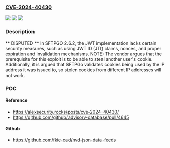 ### [CVE-2024-40430](https://cve.mitre.org/cgi-bin/cvename.cgi?name=CVE-2024-40430)
![](https://img.shields.io/static/v1?label=Product&message=n%2Fa&color=blue)
![](https://img.shields.io/static/v1?label=Version&message=n%2Fa&color=blue)
![](https://img.shields.io/static/v1?label=Vulnerability&message=n%2Fa&color=brighgreen)

### Description

** DISPUTED ** In SFTPGO 2.6.2, the JWT implementation lacks certain security measures, such as using JWT ID (JTI) claims, nonces, and proper expiration and invalidation mechanisms. NOTE: The vendor argues that the prerequisite for this exploit is to be able to steal another user's cookie. Additionally, it is argued that SFTPGo validates cookies being used by the IP address it was issued to, so stolen cookies from different IP addresses will not work.

### POC

#### Reference
- https://alexsecurity.rocks/posts/cve-2024-40430/
- https://github.com/github/advisory-database/pull/4645

#### Github
- https://github.com/fkie-cad/nvd-json-data-feeds


